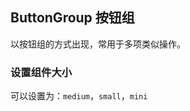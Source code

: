 <div class="demo-header">
<p class="overviewicon">
  <span class="wapi-form-button"/>
</p>

## ButtonGroup 按钮组

<nova-uxlink widget-name="Buttongroup"></nova-uxlink>

以按钮组的方式出现，常用于多项类似操作。
</div>

### 设置组件大小

可以设置为：`medium`，`small`，`mini`
<nova-demo-view link="button-group/size"></nova-demo-view>
